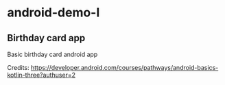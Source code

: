 # android-demo-I 
## Birthday card app
Basic birthday card android app

Credits: https://developer.android.com/courses/pathways/android-basics-kotlin-three?authuser=2 
